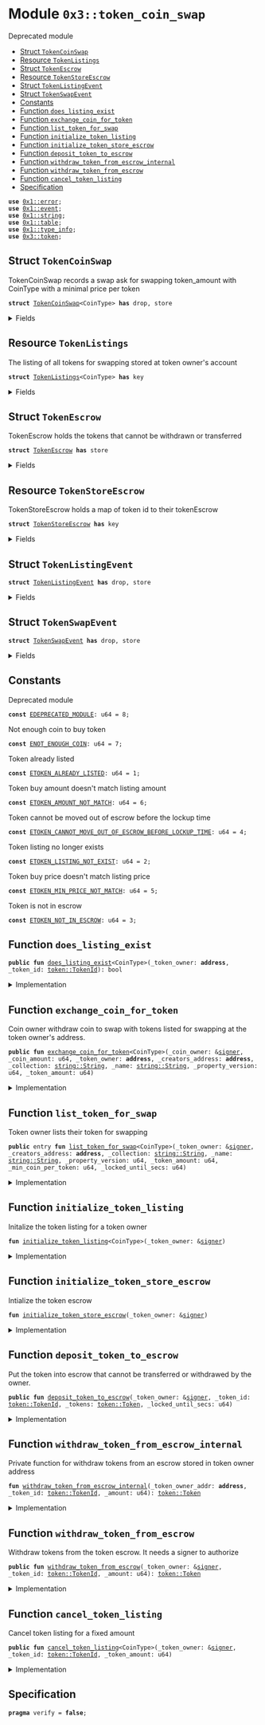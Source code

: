 
<a id="0x3_token_coin_swap"></a>

# Module `0x3::token_coin_swap`

Deprecated module


-  [Struct `TokenCoinSwap`](#0x3_token_coin_swap_TokenCoinSwap)
-  [Resource `TokenListings`](#0x3_token_coin_swap_TokenListings)
-  [Struct `TokenEscrow`](#0x3_token_coin_swap_TokenEscrow)
-  [Resource `TokenStoreEscrow`](#0x3_token_coin_swap_TokenStoreEscrow)
-  [Struct `TokenListingEvent`](#0x3_token_coin_swap_TokenListingEvent)
-  [Struct `TokenSwapEvent`](#0x3_token_coin_swap_TokenSwapEvent)
-  [Constants](#@Constants_0)
-  [Function `does_listing_exist`](#0x3_token_coin_swap_does_listing_exist)
-  [Function `exchange_coin_for_token`](#0x3_token_coin_swap_exchange_coin_for_token)
-  [Function `list_token_for_swap`](#0x3_token_coin_swap_list_token_for_swap)
-  [Function `initialize_token_listing`](#0x3_token_coin_swap_initialize_token_listing)
-  [Function `initialize_token_store_escrow`](#0x3_token_coin_swap_initialize_token_store_escrow)
-  [Function `deposit_token_to_escrow`](#0x3_token_coin_swap_deposit_token_to_escrow)
-  [Function `withdraw_token_from_escrow_internal`](#0x3_token_coin_swap_withdraw_token_from_escrow_internal)
-  [Function `withdraw_token_from_escrow`](#0x3_token_coin_swap_withdraw_token_from_escrow)
-  [Function `cancel_token_listing`](#0x3_token_coin_swap_cancel_token_listing)
-  [Specification](#@Specification_1)


<pre><code><b>use</b> <a href="../../../libra2-framework/../aptos-stdlib/../move-stdlib/tests/compiler-v2-doc/error.md#0x1_error">0x1::error</a>;
<b>use</b> <a href="../../../libra2-framework/tests/compiler-v2-doc/event.md#0x1_event">0x1::event</a>;
<b>use</b> <a href="../../../libra2-framework/../aptos-stdlib/../move-stdlib/tests/compiler-v2-doc/string.md#0x1_string">0x1::string</a>;
<b>use</b> <a href="../../../libra2-framework/../aptos-stdlib/tests/compiler-v2-doc/table.md#0x1_table">0x1::table</a>;
<b>use</b> <a href="../../../libra2-framework/../aptos-stdlib/tests/compiler-v2-doc/type_info.md#0x1_type_info">0x1::type_info</a>;
<b>use</b> <a href="token.md#0x3_token">0x3::token</a>;
</code></pre>



<a id="0x3_token_coin_swap_TokenCoinSwap"></a>

## Struct `TokenCoinSwap`

TokenCoinSwap records a swap ask for swapping token_amount with CoinType with a minimal price per token


<pre><code><b>struct</b> <a href="token_coin_swap.md#0x3_token_coin_swap_TokenCoinSwap">TokenCoinSwap</a>&lt;CoinType&gt; <b>has</b> drop, store
</code></pre>



<details>
<summary>Fields</summary>


<dl>
<dt>
<code>token_amount: u64</code>
</dt>
<dd>

</dd>
<dt>
<code>min_price_per_token: u64</code>
</dt>
<dd>

</dd>
</dl>


</details>

<a id="0x3_token_coin_swap_TokenListings"></a>

## Resource `TokenListings`

The listing of all tokens for swapping stored at token owner's account


<pre><code><b>struct</b> <a href="token_coin_swap.md#0x3_token_coin_swap_TokenListings">TokenListings</a>&lt;CoinType&gt; <b>has</b> key
</code></pre>



<details>
<summary>Fields</summary>


<dl>
<dt>
<code>listings: <a href="../../../libra2-framework/../aptos-stdlib/tests/compiler-v2-doc/table.md#0x1_table_Table">table::Table</a>&lt;<a href="token.md#0x3_token_TokenId">token::TokenId</a>, <a href="token_coin_swap.md#0x3_token_coin_swap_TokenCoinSwap">token_coin_swap::TokenCoinSwap</a>&lt;CoinType&gt;&gt;</code>
</dt>
<dd>

</dd>
<dt>
<code>listing_events: <a href="../../../libra2-framework/tests/compiler-v2-doc/event.md#0x1_event_EventHandle">event::EventHandle</a>&lt;<a href="token_coin_swap.md#0x3_token_coin_swap_TokenListingEvent">token_coin_swap::TokenListingEvent</a>&gt;</code>
</dt>
<dd>

</dd>
<dt>
<code>swap_events: <a href="../../../libra2-framework/tests/compiler-v2-doc/event.md#0x1_event_EventHandle">event::EventHandle</a>&lt;<a href="token_coin_swap.md#0x3_token_coin_swap_TokenSwapEvent">token_coin_swap::TokenSwapEvent</a>&gt;</code>
</dt>
<dd>

</dd>
</dl>


</details>

<a id="0x3_token_coin_swap_TokenEscrow"></a>

## Struct `TokenEscrow`

TokenEscrow holds the tokens that cannot be withdrawn or transferred


<pre><code><b>struct</b> <a href="token_coin_swap.md#0x3_token_coin_swap_TokenEscrow">TokenEscrow</a> <b>has</b> store
</code></pre>



<details>
<summary>Fields</summary>


<dl>
<dt>
<code><a href="token.md#0x3_token">token</a>: <a href="token.md#0x3_token_Token">token::Token</a></code>
</dt>
<dd>

</dd>
<dt>
<code>locked_until_secs: u64</code>
</dt>
<dd>

</dd>
</dl>


</details>

<a id="0x3_token_coin_swap_TokenStoreEscrow"></a>

## Resource `TokenStoreEscrow`

TokenStoreEscrow holds a map of token id to their tokenEscrow


<pre><code><b>struct</b> <a href="token_coin_swap.md#0x3_token_coin_swap_TokenStoreEscrow">TokenStoreEscrow</a> <b>has</b> key
</code></pre>



<details>
<summary>Fields</summary>


<dl>
<dt>
<code>token_escrows: <a href="../../../libra2-framework/../aptos-stdlib/tests/compiler-v2-doc/table.md#0x1_table_Table">table::Table</a>&lt;<a href="token.md#0x3_token_TokenId">token::TokenId</a>, <a href="token_coin_swap.md#0x3_token_coin_swap_TokenEscrow">token_coin_swap::TokenEscrow</a>&gt;</code>
</dt>
<dd>

</dd>
</dl>


</details>

<a id="0x3_token_coin_swap_TokenListingEvent"></a>

## Struct `TokenListingEvent`



<pre><code><b>struct</b> <a href="token_coin_swap.md#0x3_token_coin_swap_TokenListingEvent">TokenListingEvent</a> <b>has</b> drop, store
</code></pre>



<details>
<summary>Fields</summary>


<dl>
<dt>
<code>token_id: <a href="token.md#0x3_token_TokenId">token::TokenId</a></code>
</dt>
<dd>

</dd>
<dt>
<code>amount: u64</code>
</dt>
<dd>

</dd>
<dt>
<code>min_price: u64</code>
</dt>
<dd>

</dd>
<dt>
<code>locked_until_secs: u64</code>
</dt>
<dd>

</dd>
<dt>
<code>coin_type_info: <a href="../../../libra2-framework/../aptos-stdlib/tests/compiler-v2-doc/type_info.md#0x1_type_info_TypeInfo">type_info::TypeInfo</a></code>
</dt>
<dd>

</dd>
</dl>


</details>

<a id="0x3_token_coin_swap_TokenSwapEvent"></a>

## Struct `TokenSwapEvent`



<pre><code><b>struct</b> <a href="token_coin_swap.md#0x3_token_coin_swap_TokenSwapEvent">TokenSwapEvent</a> <b>has</b> drop, store
</code></pre>



<details>
<summary>Fields</summary>


<dl>
<dt>
<code>token_id: <a href="token.md#0x3_token_TokenId">token::TokenId</a></code>
</dt>
<dd>

</dd>
<dt>
<code>token_buyer: <b>address</b></code>
</dt>
<dd>

</dd>
<dt>
<code>token_amount: u64</code>
</dt>
<dd>

</dd>
<dt>
<code>coin_amount: u64</code>
</dt>
<dd>

</dd>
<dt>
<code>coin_type_info: <a href="../../../libra2-framework/../aptos-stdlib/tests/compiler-v2-doc/type_info.md#0x1_type_info_TypeInfo">type_info::TypeInfo</a></code>
</dt>
<dd>

</dd>
</dl>


</details>

<a id="@Constants_0"></a>

## Constants


<a id="0x3_token_coin_swap_EDEPRECATED_MODULE"></a>

Deprecated module


<pre><code><b>const</b> <a href="token_coin_swap.md#0x3_token_coin_swap_EDEPRECATED_MODULE">EDEPRECATED_MODULE</a>: u64 = 8;
</code></pre>



<a id="0x3_token_coin_swap_ENOT_ENOUGH_COIN"></a>

Not enough coin to buy token


<pre><code><b>const</b> <a href="token_coin_swap.md#0x3_token_coin_swap_ENOT_ENOUGH_COIN">ENOT_ENOUGH_COIN</a>: u64 = 7;
</code></pre>



<a id="0x3_token_coin_swap_ETOKEN_ALREADY_LISTED"></a>

Token already listed


<pre><code><b>const</b> <a href="token_coin_swap.md#0x3_token_coin_swap_ETOKEN_ALREADY_LISTED">ETOKEN_ALREADY_LISTED</a>: u64 = 1;
</code></pre>



<a id="0x3_token_coin_swap_ETOKEN_AMOUNT_NOT_MATCH"></a>

Token buy amount doesn't match listing amount


<pre><code><b>const</b> <a href="token_coin_swap.md#0x3_token_coin_swap_ETOKEN_AMOUNT_NOT_MATCH">ETOKEN_AMOUNT_NOT_MATCH</a>: u64 = 6;
</code></pre>



<a id="0x3_token_coin_swap_ETOKEN_CANNOT_MOVE_OUT_OF_ESCROW_BEFORE_LOCKUP_TIME"></a>

Token cannot be moved out of escrow before the lockup time


<pre><code><b>const</b> <a href="token_coin_swap.md#0x3_token_coin_swap_ETOKEN_CANNOT_MOVE_OUT_OF_ESCROW_BEFORE_LOCKUP_TIME">ETOKEN_CANNOT_MOVE_OUT_OF_ESCROW_BEFORE_LOCKUP_TIME</a>: u64 = 4;
</code></pre>



<a id="0x3_token_coin_swap_ETOKEN_LISTING_NOT_EXIST"></a>

Token listing no longer exists


<pre><code><b>const</b> <a href="token_coin_swap.md#0x3_token_coin_swap_ETOKEN_LISTING_NOT_EXIST">ETOKEN_LISTING_NOT_EXIST</a>: u64 = 2;
</code></pre>



<a id="0x3_token_coin_swap_ETOKEN_MIN_PRICE_NOT_MATCH"></a>

Token buy price doesn't match listing price


<pre><code><b>const</b> <a href="token_coin_swap.md#0x3_token_coin_swap_ETOKEN_MIN_PRICE_NOT_MATCH">ETOKEN_MIN_PRICE_NOT_MATCH</a>: u64 = 5;
</code></pre>



<a id="0x3_token_coin_swap_ETOKEN_NOT_IN_ESCROW"></a>

Token is not in escrow


<pre><code><b>const</b> <a href="token_coin_swap.md#0x3_token_coin_swap_ETOKEN_NOT_IN_ESCROW">ETOKEN_NOT_IN_ESCROW</a>: u64 = 3;
</code></pre>



<a id="0x3_token_coin_swap_does_listing_exist"></a>

## Function `does_listing_exist`



<pre><code><b>public</b> <b>fun</b> <a href="token_coin_swap.md#0x3_token_coin_swap_does_listing_exist">does_listing_exist</a>&lt;CoinType&gt;(_token_owner: <b>address</b>, _token_id: <a href="token.md#0x3_token_TokenId">token::TokenId</a>): bool
</code></pre>



<details>
<summary>Implementation</summary>


<pre><code><b>public</b> <b>fun</b> <a href="token_coin_swap.md#0x3_token_coin_swap_does_listing_exist">does_listing_exist</a>&lt;CoinType&gt;(
    _token_owner: <b>address</b>,
    _token_id: TokenId
): bool {
    <b>abort</b> <a href="../../../libra2-framework/../aptos-stdlib/../move-stdlib/tests/compiler-v2-doc/error.md#0x1_error_invalid_argument">error::invalid_argument</a>(<a href="token_coin_swap.md#0x3_token_coin_swap_EDEPRECATED_MODULE">EDEPRECATED_MODULE</a>)
}
</code></pre>



</details>

<a id="0x3_token_coin_swap_exchange_coin_for_token"></a>

## Function `exchange_coin_for_token`

Coin owner withdraw coin to swap with tokens listed for swapping at the token owner's address.


<pre><code><b>public</b> <b>fun</b> <a href="token_coin_swap.md#0x3_token_coin_swap_exchange_coin_for_token">exchange_coin_for_token</a>&lt;CoinType&gt;(_coin_owner: &<a href="../../../libra2-framework/../aptos-stdlib/../move-stdlib/tests/compiler-v2-doc/signer.md#0x1_signer">signer</a>, _coin_amount: u64, _token_owner: <b>address</b>, _creators_address: <b>address</b>, _collection: <a href="../../../libra2-framework/../aptos-stdlib/../move-stdlib/tests/compiler-v2-doc/string.md#0x1_string_String">string::String</a>, _name: <a href="../../../libra2-framework/../aptos-stdlib/../move-stdlib/tests/compiler-v2-doc/string.md#0x1_string_String">string::String</a>, _property_version: u64, _token_amount: u64)
</code></pre>



<details>
<summary>Implementation</summary>


<pre><code><b>public</b> <b>fun</b> <a href="token_coin_swap.md#0x3_token_coin_swap_exchange_coin_for_token">exchange_coin_for_token</a>&lt;CoinType&gt;(
    _coin_owner: &<a href="../../../libra2-framework/../aptos-stdlib/../move-stdlib/tests/compiler-v2-doc/signer.md#0x1_signer">signer</a>,
    _coin_amount: u64,
    _token_owner: <b>address</b>,
    _creators_address: <b>address</b>,
    _collection: String,
    _name: String,
    _property_version: u64,
    _token_amount: u64,
) {
    <b>abort</b> <a href="../../../libra2-framework/../aptos-stdlib/../move-stdlib/tests/compiler-v2-doc/error.md#0x1_error_invalid_argument">error::invalid_argument</a>(<a href="token_coin_swap.md#0x3_token_coin_swap_EDEPRECATED_MODULE">EDEPRECATED_MODULE</a>)
}
</code></pre>



</details>

<a id="0x3_token_coin_swap_list_token_for_swap"></a>

## Function `list_token_for_swap`

Token owner lists their token for swapping


<pre><code><b>public</b> entry <b>fun</b> <a href="token_coin_swap.md#0x3_token_coin_swap_list_token_for_swap">list_token_for_swap</a>&lt;CoinType&gt;(_token_owner: &<a href="../../../libra2-framework/../aptos-stdlib/../move-stdlib/tests/compiler-v2-doc/signer.md#0x1_signer">signer</a>, _creators_address: <b>address</b>, _collection: <a href="../../../libra2-framework/../aptos-stdlib/../move-stdlib/tests/compiler-v2-doc/string.md#0x1_string_String">string::String</a>, _name: <a href="../../../libra2-framework/../aptos-stdlib/../move-stdlib/tests/compiler-v2-doc/string.md#0x1_string_String">string::String</a>, _property_version: u64, _token_amount: u64, _min_coin_per_token: u64, _locked_until_secs: u64)
</code></pre>



<details>
<summary>Implementation</summary>


<pre><code><b>public</b> entry <b>fun</b> <a href="token_coin_swap.md#0x3_token_coin_swap_list_token_for_swap">list_token_for_swap</a>&lt;CoinType&gt;(
    _token_owner: &<a href="../../../libra2-framework/../aptos-stdlib/../move-stdlib/tests/compiler-v2-doc/signer.md#0x1_signer">signer</a>,
    _creators_address: <b>address</b>,
    _collection: String,
    _name: String,
    _property_version: u64,
    _token_amount: u64,
    _min_coin_per_token: u64,
    _locked_until_secs: u64
) {
    <b>abort</b> <a href="../../../libra2-framework/../aptos-stdlib/../move-stdlib/tests/compiler-v2-doc/error.md#0x1_error_invalid_argument">error::invalid_argument</a>(<a href="token_coin_swap.md#0x3_token_coin_swap_EDEPRECATED_MODULE">EDEPRECATED_MODULE</a>)
}
</code></pre>



</details>

<a id="0x3_token_coin_swap_initialize_token_listing"></a>

## Function `initialize_token_listing`

Initalize the token listing for a token owner


<pre><code><b>fun</b> <a href="token_coin_swap.md#0x3_token_coin_swap_initialize_token_listing">initialize_token_listing</a>&lt;CoinType&gt;(_token_owner: &<a href="../../../libra2-framework/../aptos-stdlib/../move-stdlib/tests/compiler-v2-doc/signer.md#0x1_signer">signer</a>)
</code></pre>



<details>
<summary>Implementation</summary>


<pre><code><b>fun</b> <a href="token_coin_swap.md#0x3_token_coin_swap_initialize_token_listing">initialize_token_listing</a>&lt;CoinType&gt;(_token_owner: &<a href="../../../libra2-framework/../aptos-stdlib/../move-stdlib/tests/compiler-v2-doc/signer.md#0x1_signer">signer</a>) {
    <b>abort</b> <a href="../../../libra2-framework/../aptos-stdlib/../move-stdlib/tests/compiler-v2-doc/error.md#0x1_error_invalid_argument">error::invalid_argument</a>(<a href="token_coin_swap.md#0x3_token_coin_swap_EDEPRECATED_MODULE">EDEPRECATED_MODULE</a>)
}
</code></pre>



</details>

<a id="0x3_token_coin_swap_initialize_token_store_escrow"></a>

## Function `initialize_token_store_escrow`

Intialize the token escrow


<pre><code><b>fun</b> <a href="token_coin_swap.md#0x3_token_coin_swap_initialize_token_store_escrow">initialize_token_store_escrow</a>(_token_owner: &<a href="../../../libra2-framework/../aptos-stdlib/../move-stdlib/tests/compiler-v2-doc/signer.md#0x1_signer">signer</a>)
</code></pre>



<details>
<summary>Implementation</summary>


<pre><code><b>fun</b> <a href="token_coin_swap.md#0x3_token_coin_swap_initialize_token_store_escrow">initialize_token_store_escrow</a>(_token_owner: &<a href="../../../libra2-framework/../aptos-stdlib/../move-stdlib/tests/compiler-v2-doc/signer.md#0x1_signer">signer</a>) {
    <b>abort</b> <a href="../../../libra2-framework/../aptos-stdlib/../move-stdlib/tests/compiler-v2-doc/error.md#0x1_error_invalid_argument">error::invalid_argument</a>(<a href="token_coin_swap.md#0x3_token_coin_swap_EDEPRECATED_MODULE">EDEPRECATED_MODULE</a>)
}
</code></pre>



</details>

<a id="0x3_token_coin_swap_deposit_token_to_escrow"></a>

## Function `deposit_token_to_escrow`

Put the token into escrow that cannot be transferred or withdrawed by the owner.


<pre><code><b>public</b> <b>fun</b> <a href="token_coin_swap.md#0x3_token_coin_swap_deposit_token_to_escrow">deposit_token_to_escrow</a>(_token_owner: &<a href="../../../libra2-framework/../aptos-stdlib/../move-stdlib/tests/compiler-v2-doc/signer.md#0x1_signer">signer</a>, _token_id: <a href="token.md#0x3_token_TokenId">token::TokenId</a>, _tokens: <a href="token.md#0x3_token_Token">token::Token</a>, _locked_until_secs: u64)
</code></pre>



<details>
<summary>Implementation</summary>


<pre><code><b>public</b> <b>fun</b> <a href="token_coin_swap.md#0x3_token_coin_swap_deposit_token_to_escrow">deposit_token_to_escrow</a>(
    _token_owner: &<a href="../../../libra2-framework/../aptos-stdlib/../move-stdlib/tests/compiler-v2-doc/signer.md#0x1_signer">signer</a>,
    _token_id: TokenId,
    _tokens: Token,
    _locked_until_secs: u64
) {
    <b>abort</b> <a href="../../../libra2-framework/../aptos-stdlib/../move-stdlib/tests/compiler-v2-doc/error.md#0x1_error_invalid_argument">error::invalid_argument</a>(<a href="token_coin_swap.md#0x3_token_coin_swap_EDEPRECATED_MODULE">EDEPRECATED_MODULE</a>)
}
</code></pre>



</details>

<a id="0x3_token_coin_swap_withdraw_token_from_escrow_internal"></a>

## Function `withdraw_token_from_escrow_internal`

Private function for withdraw tokens from an escrow stored in token owner address


<pre><code><b>fun</b> <a href="token_coin_swap.md#0x3_token_coin_swap_withdraw_token_from_escrow_internal">withdraw_token_from_escrow_internal</a>(_token_owner_addr: <b>address</b>, _token_id: <a href="token.md#0x3_token_TokenId">token::TokenId</a>, _amount: u64): <a href="token.md#0x3_token_Token">token::Token</a>
</code></pre>



<details>
<summary>Implementation</summary>


<pre><code><b>fun</b> <a href="token_coin_swap.md#0x3_token_coin_swap_withdraw_token_from_escrow_internal">withdraw_token_from_escrow_internal</a>(
    _token_owner_addr: <b>address</b>,
    _token_id: TokenId,
    _amount: u64
): Token {
    <b>abort</b> <a href="../../../libra2-framework/../aptos-stdlib/../move-stdlib/tests/compiler-v2-doc/error.md#0x1_error_invalid_argument">error::invalid_argument</a>(<a href="token_coin_swap.md#0x3_token_coin_swap_EDEPRECATED_MODULE">EDEPRECATED_MODULE</a>)
}
</code></pre>



</details>

<a id="0x3_token_coin_swap_withdraw_token_from_escrow"></a>

## Function `withdraw_token_from_escrow`

Withdraw tokens from the token escrow. It needs a signer to authorize


<pre><code><b>public</b> <b>fun</b> <a href="token_coin_swap.md#0x3_token_coin_swap_withdraw_token_from_escrow">withdraw_token_from_escrow</a>(_token_owner: &<a href="../../../libra2-framework/../aptos-stdlib/../move-stdlib/tests/compiler-v2-doc/signer.md#0x1_signer">signer</a>, _token_id: <a href="token.md#0x3_token_TokenId">token::TokenId</a>, _amount: u64): <a href="token.md#0x3_token_Token">token::Token</a>
</code></pre>



<details>
<summary>Implementation</summary>


<pre><code><b>public</b> <b>fun</b> <a href="token_coin_swap.md#0x3_token_coin_swap_withdraw_token_from_escrow">withdraw_token_from_escrow</a>(
    _token_owner: &<a href="../../../libra2-framework/../aptos-stdlib/../move-stdlib/tests/compiler-v2-doc/signer.md#0x1_signer">signer</a>,
    _token_id: TokenId,
    _amount: u64
): Token {
    <b>abort</b> <a href="../../../libra2-framework/../aptos-stdlib/../move-stdlib/tests/compiler-v2-doc/error.md#0x1_error_invalid_argument">error::invalid_argument</a>(<a href="token_coin_swap.md#0x3_token_coin_swap_EDEPRECATED_MODULE">EDEPRECATED_MODULE</a>)
}
</code></pre>



</details>

<a id="0x3_token_coin_swap_cancel_token_listing"></a>

## Function `cancel_token_listing`

Cancel token listing for a fixed amount


<pre><code><b>public</b> <b>fun</b> <a href="token_coin_swap.md#0x3_token_coin_swap_cancel_token_listing">cancel_token_listing</a>&lt;CoinType&gt;(_token_owner: &<a href="../../../libra2-framework/../aptos-stdlib/../move-stdlib/tests/compiler-v2-doc/signer.md#0x1_signer">signer</a>, _token_id: <a href="token.md#0x3_token_TokenId">token::TokenId</a>, _token_amount: u64)
</code></pre>



<details>
<summary>Implementation</summary>


<pre><code><b>public</b> <b>fun</b> <a href="token_coin_swap.md#0x3_token_coin_swap_cancel_token_listing">cancel_token_listing</a>&lt;CoinType&gt;(
    _token_owner: &<a href="../../../libra2-framework/../aptos-stdlib/../move-stdlib/tests/compiler-v2-doc/signer.md#0x1_signer">signer</a>,
    _token_id: TokenId,
    _token_amount: u64,
) {
    <b>abort</b> <a href="../../../libra2-framework/../aptos-stdlib/../move-stdlib/tests/compiler-v2-doc/error.md#0x1_error_invalid_argument">error::invalid_argument</a>(<a href="token_coin_swap.md#0x3_token_coin_swap_EDEPRECATED_MODULE">EDEPRECATED_MODULE</a>)
}
</code></pre>



</details>

<a id="@Specification_1"></a>

## Specification



<pre><code><b>pragma</b> verify = <b>false</b>;
</code></pre>


[move-book]: https://aptos.dev/move/book/SUMMARY
